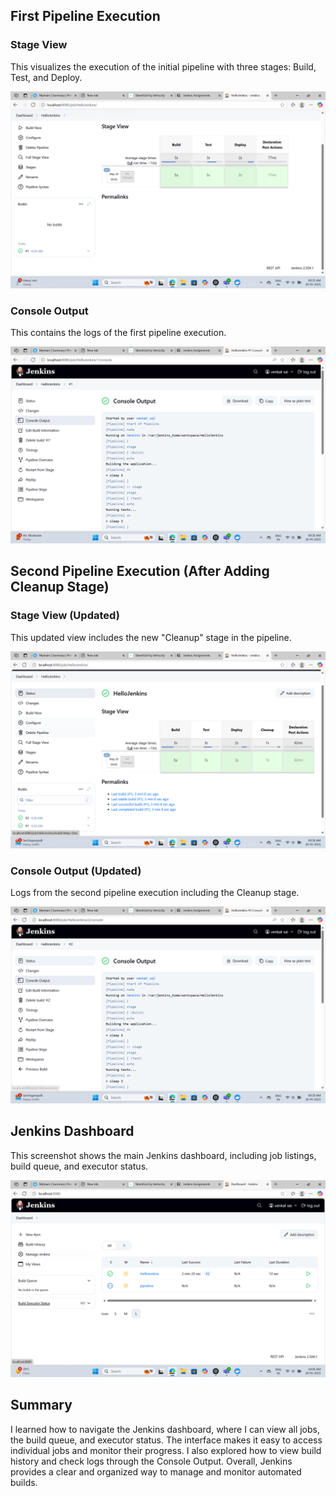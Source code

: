 

## First Pipeline Execution

###  Stage View

This visualizes the execution of the initial pipeline with three stages: Build, Test, and Deploy.

![First Stage View](1st_Stage_View.png)

### Console Output

This contains the logs of the first pipeline execution.

![First Console Output](1st_console_output.png)

##  Second Pipeline Execution (After Adding Cleanup Stage)

###  Stage View (Updated)

This updated view includes the new "Cleanup" stage in the pipeline.

![Second Stage View](2nd_Stage_view.png)

###  Console Output (Updated)

Logs from the second pipeline execution including the Cleanup stage.

![Second Console Output](2nd_console_output.png)


##  Jenkins Dashboard

This screenshot shows the main Jenkins dashboard, including job listings, build queue, and executor status.

![Jenkins Dashboard](DashBoard.png)


##  Summary

I learned how to navigate the Jenkins dashboard, where I can view all jobs, the build queue, and executor status. The interface makes it easy to access individual jobs and monitor their progress. I also explored how to view build history and check logs through the Console Output. Overall, Jenkins provides a clear and organized way to manage and monitor automated builds.